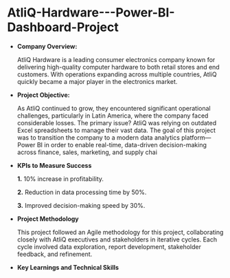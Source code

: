 # AtliQ-Hardware---Power-BI-Dashboard-Project

- **Company Overview:**

    AtliQ Hardware is a leading consumer electronics company known for delivering high-quality computer hardware to both retail stores and end customers. With operations expanding across multiple countries, AtliQ quickly became a major player in the electronics market.

- **Project Objective:**

    As AtliQ continued to grow, they encountered significant operational challenges, particularly in Latin America, where the company faced considerable losses. The primary issue? AtliQ was relying on outdated Excel spreadsheets to manage their vast data. The goal of this project was to transition the company to a modern data analytics platform—Power BI in order to enable real-time, data-driven decision-making across finance, sales, marketing, and supply chai

- **KPIs to Measure Success**

     **1.** 10% increase in profitability.
  
     **2.** Reduction in data processing time by 50%.
  
     **3.** Improved decision-making speed by 30%.

- **Project Methodology**

    This project followed an Agile methodology for this project, collaborating closely with AtliQ executives and stakeholders in iterative cycles. Each cycle involved data exploration, report development, stakeholder feedback, and refinement.

- **Key Learnings and Technical Skills**

    

      
